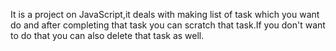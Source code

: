 It is a project on JavaScript,it deals with making list of task which you want do and after completing that task you can scratch that task.If you don't want to do that you can also delete that task as well.
